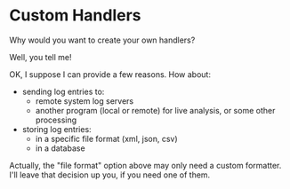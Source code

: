 # Custom Handlers

Why would you want to create your own handlers?

Well, you tell me!

OK, I suppose I can provide a few reasons. How about:

- sending log entries to:
  - remote system log servers
  - another program (local or remote) for live analysis, or some other processing
- storing log entries:
  - in a specific file format (xml, json, csv)
  - in a database

Actually, the "file format" option above may only need a custom formatter. I'll leave that decision up you, if you need one of them.
